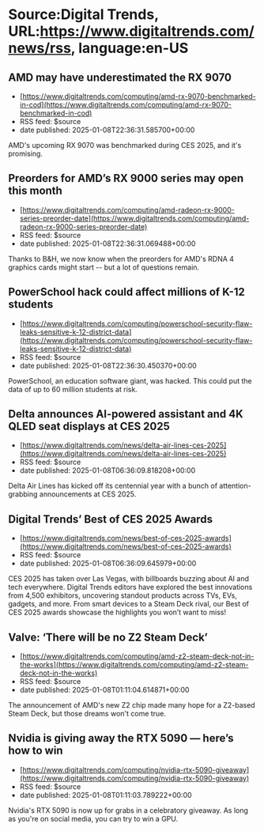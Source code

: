 # Source:Digital Trends, URL:https://www.digitaltrends.com/news/rss, language:en-US

## AMD may have underestimated the RX 9070
 - [https://www.digitaltrends.com/computing/amd-rx-9070-benchmarked-in-cod](https://www.digitaltrends.com/computing/amd-rx-9070-benchmarked-in-cod)
 - RSS feed: $source
 - date published: 2025-01-08T22:36:31.585700+00:00

AMD's upcoming RX 9070 was benchmarked during CES 2025, and it's promising.

## Preorders for AMD’s RX 9000 series may open this month
 - [https://www.digitaltrends.com/computing/amd-radeon-rx-9000-series-preorder-date](https://www.digitaltrends.com/computing/amd-radeon-rx-9000-series-preorder-date)
 - RSS feed: $source
 - date published: 2025-01-08T22:36:31.069488+00:00

Thanks to B&#038;H, we now know when the preorders for AMD's RDNA 4 graphics cards might start -- but a lot of questions remain.

## PowerSchool hack could affect millions of K-12 students
 - [https://www.digitaltrends.com/computing/powerschool-security-flaw-leaks-sensitive-k-12-district-data](https://www.digitaltrends.com/computing/powerschool-security-flaw-leaks-sensitive-k-12-district-data)
 - RSS feed: $source
 - date published: 2025-01-08T22:36:30.450370+00:00

PowerSchool, an education software giant, was hacked. This could put the data of up to 60 million students at risk.

## Delta announces AI-powered assistant and 4K QLED seat displays at CES 2025
 - [https://www.digitaltrends.com/news/delta-air-lines-ces-2025](https://www.digitaltrends.com/news/delta-air-lines-ces-2025)
 - RSS feed: $source
 - date published: 2025-01-08T06:36:09.818208+00:00

Delta Air Lines has kicked off its centennial year with a bunch of attention-grabbing announcements at CES 2025.

## Digital Trends’ Best of CES 2025 Awards
 - [https://www.digitaltrends.com/news/best-of-ces-2025-awards](https://www.digitaltrends.com/news/best-of-ces-2025-awards)
 - RSS feed: $source
 - date published: 2025-01-08T06:36:09.645979+00:00

CES 2025 has taken over Las Vegas, with billboards buzzing about AI and tech everywhere. Digital Trends editors have explored the best innovations from 4,500 exhibitors, uncovering standout products across TVs, EVs, gadgets, and more. From smart devices to a Steam Deck rival, our Best of CES 2025 awards showcase the highlights you won’t want to miss!

## Valve: ‘There will be no Z2 Steam Deck’
 - [https://www.digitaltrends.com/computing/amd-z2-steam-deck-not-in-the-works](https://www.digitaltrends.com/computing/amd-z2-steam-deck-not-in-the-works)
 - RSS feed: $source
 - date published: 2025-01-08T01:11:04.614871+00:00

The announcement of AMD's new Z2 chip made many hope for a Z2-based Steam Deck, but those dreams won't come true.

## Nvidia is giving away the RTX 5090 — here’s how to win
 - [https://www.digitaltrends.com/computing/nvidia-rtx-5090-giveaway](https://www.digitaltrends.com/computing/nvidia-rtx-5090-giveaway)
 - RSS feed: $source
 - date published: 2025-01-08T01:11:03.789222+00:00

Nvidia's RTX 5090 is now up for grabs in a celebratory giveaway. As long as you're on social media, you can try to win a GPU.

